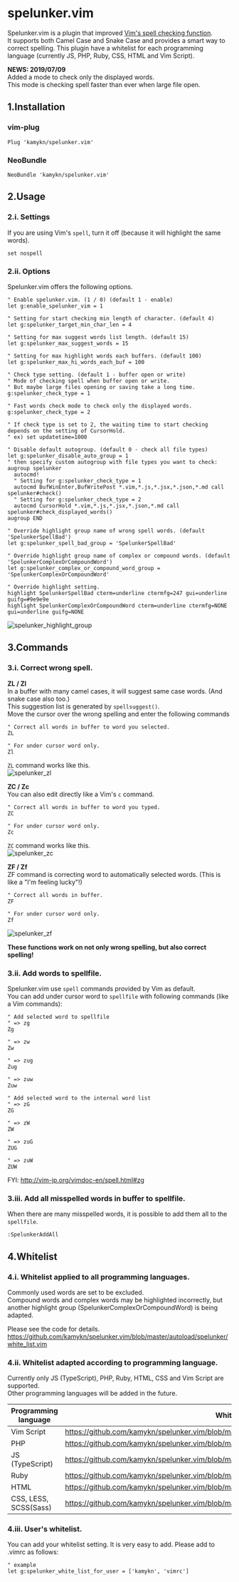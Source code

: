 # spelunker.vim
Spelunker.vim is a plugin that improved [Vim's spell checking function](https://vim-jp.org/vimdoc-en/options.html#'spell').  
It supports both Camel Case and Snake Case and provides a smart way to correct spelling.
This plugin have a whitelist for each programming language (currently JS, PHP, Ruby, CSS, HTML and Vim Script).

**NEWS: 2019/07/09**  
Added a mode to check only the displayed words.  
This mode is checking spell faster than ever when large file open.

## 1.Installation
### vim-plug
```
Plug 'kamykn/spelunker.vim'
```

### NeoBundle
```
NeoBundle 'kamykn/spelunker.vim'
```

## 2.Usage
### 2.i. Settings
If you are using Vim's `spell`, turn it off (because it will highlight the same words).

```
set nospell
```

### 2.ii. Options
Spelunker.vim offers the following options.

```
" Enable spelunker.vim. (1 / 0) (default 1 - enable)
let g:enable_spelunker_vim = 1

" Setting for start checking min length of character. (default 4)
let g:spelunker_target_min_char_len = 4

" Setting for max suggest words list length. (default 15)
let g:spelunker_max_suggest_words = 15

" Setting for max highlight words each buffers. (default 100)
let g:spelunker_max_hi_words_each_buf = 100

" Check type setting. (default 1 - buffer open or write)
" Mode of checking spell when buffer open or write.
" But maybe large files opening or saving take a long time.
g:spelunker_check_type = 1

" Fast words check mode to check only the displayed words.
g:spelunker_check_type = 2

" If check type is set to 2, the waiting time to start checking depends on the setting of CursorHold.
" ex) set updatetime=1000

" Disable default autogroup. (default 0 - check all file types)
let g:spelunker_disable_auto_group = 1
" then specify custom autogroup with file types you want to check:
augroup spelunker
  autocmd!
  " Setting for g:spelunker_check_type = 1
  autocmd BufWinEnter,BufWritePost *.vim,*.js,*.jsx,*.json,*.md call spelunker#check()
  " Setting for g:spelunker_check_type = 2
  autocmd CursorHold *.vim,*.js,*.jsx,*.json,*.md call spelunker#check_displayed_words()
augroup END

" Override highlight group name of wrong spell words. (default 'SpelunkerSpellBad')
let g:spelunker_spell_bad_group = 'SpelunkerSpellBad'

" Override highlight group name of complex or compound words. (default 'SpelunkerComplexOrCompoundWord')
let g:spelunker_complex_or_compound_word_group = 'SpelunkerComplexOrCompoundWord'

" Override highlight setting.
highlight SpelunkerSpellBad cterm=underline ctermfg=247 gui=underline guifg=#9e9e9e
highlight SpelunkerComplexOrCompoundWord cterm=underline ctermfg=NONE gui=underline guifg=NONE
```

![spelunker_highlight_group](https://user-images.githubusercontent.com/7608231/48882590-71e57600-ee5e-11e8-9b1a-16191c1ac3b9.png)

## 3.Commands
### 3.i. Correct wrong spell.

**ZL / Zl**  
In a buffer with many camel cases, it will suggest same case words. (And snake case also too.)  
This suggestion list is generated by `spellsuggest()`.  
Move the cursor over the wrong spelling and enter the following commands

```
" Correct all words in buffer to word you selected.
ZL

" For under cursor word only.
Zl
```

`ZL` command works like this.  
![spelunker_zl](https://user-images.githubusercontent.com/7608231/48882608-89246380-ee5e-11e8-88e3-958b47353ddb.gif)

**ZC / Zc**  
You can also edit directly like a Vim's `c` command.

```
" Correct all words in buffer to word you typed.
ZC

" For under cursor word only.
Zc
```

`ZC` command works like this.  
![spelunker_zc](https://user-images.githubusercontent.com/7608231/48882594-7c077480-ee5e-11e8-83fe-68691bb13823.gif)

**ZF / Zf**  
ZF command is correcting word to automatically selected words. (This is like a "I'm feeling lucky"!)

```
" Correct all words in buffer.
ZF

" For under cursor word only.
Zf
```

![spelunker_zf](https://user-images.githubusercontent.com/7608231/50171177-16ab8400-0335-11e9-8eae-6ce1b249babd.gif)

**These functions work on not only wrong spelling, but also correct spelling!**

### 3.ii. Add words to spellfile.
Spelunker.vim use `spell` commands provided by Vim as default.  
You can add under cursor word to `spellfile` with following commands (like a Vim commands):

```
" Add selected word to spellfile
" => zg
Zg

" => zw
Zw

" => zug
Zug

" => zuw
Zuw

" Add selected word to the internal word list
" => zG
ZG

" => zW
ZW

" => zuG
ZUG

" => zuW
ZUW
```

FYI:
http://vim-jp.org/vimdoc-en/spell.html#zg

### 3.iii. Add all misspelled words in buffer to spellfile.
When there are many misspelled words, it is possible to add them all to the `spellfile`.

```
:SpelunkerAddAll
```

## 4.Whitelist
### 4.i. Whitelist applied to all programming languages.
Commonly used words are set to be excluded.  
Compound words and complex words may be highlighted incorrectly, but another highlight group (SpelunkerComplexOrCompoundWord) is being adapted.

Please see the code for details.  
https://github.com/kamykn/spelunker.vim/blob/master/autoload/spelunker/white_list.vim

### 4.ii. Whitelist adapted according to programming language.
Currently only JS (TypeScript), PHP, Ruby, HTML, CSS and Vim Script are supported.  
Other programming languages will be added in the future.  

| Programming language | White list |
| --- | --- |
| Vim Script | https://github.com/kamykn/spelunker.vim/blob/master/autoload/spelunker/white_list_vim.vim|
| PHP | https://github.com/kamykn/spelunker.vim/blob/master/autoload/spelunker/white_list_php.vim |
| JS (TypeScript) | https://github.com/kamykn/spelunker.vim/blob/master/autoload/spelunker/white_list_javascript.vim |
| Ruby | https://github.com/kamykn/spelunker.vim/blob/master/autoload/spelunker/white_list_ruby.vim |
| HTML | https://github.com/kamykn/spelunker.vim/blob/master/autoload/spelunker/white_list_html.vim |
| CSS, LESS, SCSS(Sass) | https://github.com/kamykn/spelunker.vim/blob/master/autoload/spelunker/white_list_css.vim |

### 4.iii. User's whitelist.
You can add your whitelist setting.
It is very easy to add.
Please add to .vimrc as follows:

```
" example
let g:spelunker_white_list_for_user = ['kamykn', 'vimrc']
```
